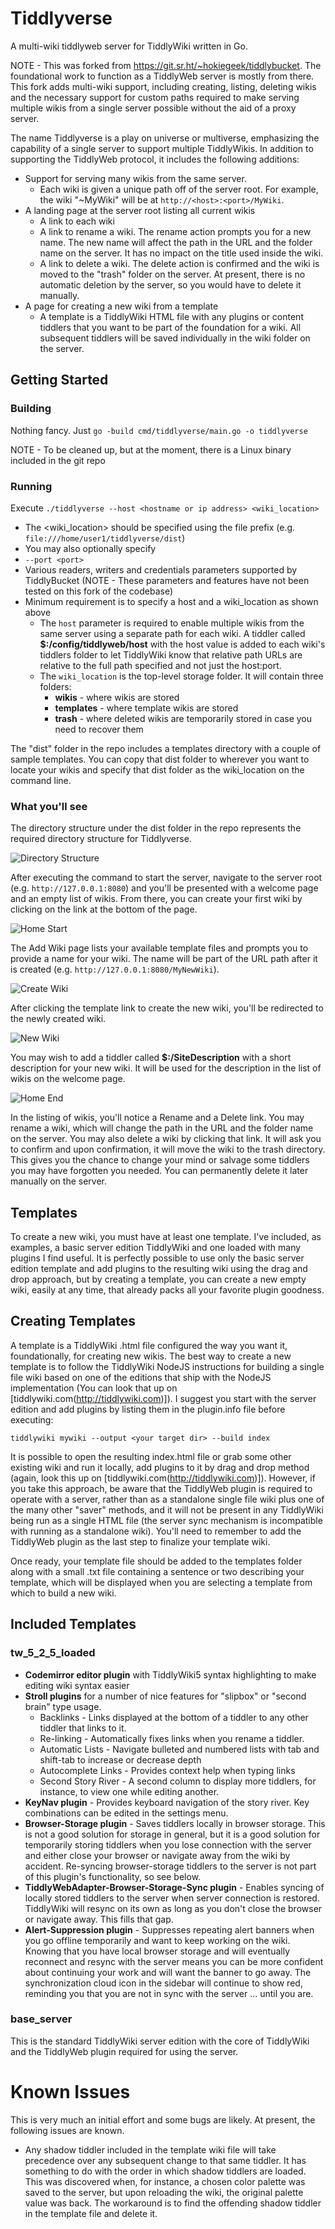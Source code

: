 # Tiddlyverse
A multi-wiki tiddlyweb server for TiddlyWiki written in Go.

NOTE - This was forked from https://git.sr.ht/~hokiegeek/tiddlybucket. The foundational work to function as a TiddlyWeb server is mostly from there. This fork adds multi-wiki support, including creating, listing, deleting wikis and the necessary support for custom paths required to make serving multiple wikis from a single server possible without the aid of a proxy server.

The name Tiddlyverse is a play on universe or multiverse, emphasizing the capability of a single server to support multiple TiddlyWikis. In addition to supporting the TiddlyWeb protocol, it includes the following additions:

- Support for serving many wikis from the same server. 
  - Each wiki is given a unique path off of the server root. For example, the wiki "~MyWiki" will be at `http://<host>:<port>/MyWiki`. 
- A landing page at the server root listing all current wikis
  - A link to each wiki
  - A link to rename a wiki. The rename action prompts you for a new name. The new name will affect the path in the URL and the folder name on the server. It has no impact on the title used inside the wiki.
  - A link to delete a wiki. The delete action is confirmed and the wiki is moved to the "trash" folder on the server. At present, there is no automatic deletion by the server, so you would have to delete it manually. 
- A page for creating a new wiki from a template
  - A template is a TiddlyWiki HTML file with any plugins or content tiddlers that you want to be part of the foundation for a wiki. All subsequent tiddlers will be saved individually in the wiki folder on the server.

## Getting Started

### Building

Nothing fancy. Just `go -build cmd/tiddlyverse/main.go -o tiddlyverse`

NOTE - To be cleaned up, but at the moment, there is a Linux binary included in the git repo

### Running

Execute `./tiddlyverse --host <hostname or ip address> <wiki_location>`

- The <wiki_location> should be specified using the file prefix (e.g. `file:///home/user1/tiddlyverse/dist`)
- You may also optionally specify 
- `--port <port>` 
- Various readers, writers and credentials parameters supported by TiddlyBucket (NOTE - These parameters and features have not been tested on this fork of the codebase)
- Minimum requirement is to specify a host and a wiki_location as shown above
  - The `host` parameter is required to enable multiple wikis from the same server using a separate path for each wiki. A tiddler called **$:/config/tiddlyweb/host** with the host value is added to each wiki's tiddlers folder to let TiddlyWiki know that relative path URLs are relative to the full path specified and not just the host:port.
  - The `wiki_location` is the top-level storage folder. It will contain three folders: 
    - **wikis** - where wikis are stored
    - **templates** - where template wikis are stored
    - **trash** - where deleted wikis are temporarily stored in case you need to recover them

The "dist" folder in the repo includes a templates directory with a couple of sample templates. You can copy that dist folder to wherever you want to locate your wikis and specify that dist folder as the wiki_location on the command line. 

### What you'll see

The directory structure under the dist folder in the repo represents the required directory structure for Tiddlyverse. 

![Directory Structure](/assets/images/directories.png)

After executing the command to start the server, navigate to the server root (e.g. `http://127.0.0.1:8080`) and you'll be presented with a welcome page and an empty list of wikis. From there, you can create your first wiki by clicking on the link at the bottom of the page. 

![Home Start](/assets/images/home_start.png)

The Add Wiki page lists your available template files and prompts you to provide a name for your wiki. The name will be part of the URL path after it is created (e.g. `http://127.0.0.1:8080/MyNewWiki`). 

![Create Wiki](/assets/images/create_wiki.png)

After clicking the template link to create the new wiki, you'll be redirected to the newly created wiki. 

![New Wiki](/assets/images/new_wiki.png)

You may wish to add a tiddler called **$:/SiteDescription** with a short description for your new wiki. It will be used for the description in the list of wikis on the welcome page. 

![Home End](/assets/images/home_end.png)

In the listing of wikis, you'll notice a Rename and a Delete link. You may rename a wiki, which will change the path in the URL and the folder name on the server. You may also delete a wiki by clicking that link. It will ask you to confirm and upon confirmation, it will move the wiki to the trash directory. This gives you the chance to change your mind or salvage some tiddlers you may have forgotten you needed. You can permanently delete it later manually on the server.  

## Templates

To create a new wiki, you must have at least one template. I've included, as examples, a basic server edition TiddlyWiki and one loaded with many plugins I find useful. It is perfectly possible to use only the basic server edition template and add plugins to the resulting wiki using the drag and drop approach, but by creating a template, you can create a new empty wiki, easily at any time, that already packs all your favorite plugin goodness. 

## Creating Templates

A template is a TiddlyWiki .html file configured the way you want it, foundationally, for creating new wikis. The best way to create a new template is to follow the TiddlyWiki NodeJS instructions for building a single file wiki based on one of the editions that ship with the NodeJS implementation (You can look that up on [tiddlywiki.com(http://tiddlywiki.com)]). I suggest you start with the server edition and add plugins by listing them in the plugin.info file before executing: 

`tiddlywiki mywiki --output <your target dir> --build index`

It is possible to open the resulting index.html file or grab some other existing wiki and run it locally, add plugins to it by drag and drop method (again, look this up on [tiddlywiki.com(http://tiddlywiki.com)]). However, if you take this approach, be aware that the TiddlyWeb plugin is required to operate with a server, rather than as a standalone single file wiki plus one of the many other "saver" methods, and it will not be present in any TiddlyWiki being run as a single HTML file (the server sync mechanism is incompatible with running as a standalone wiki). You'll need to remember to add the TiddlyWeb plugin as the last step to finalize your template wiki. 

Once ready, your template file should be added to the templates folder along with a small .txt file containing a sentence or two describing your template, which will be displayed when you are selecting a template from which to build a new wiki. 

## Included Templates

### tw_5_2_5_loaded
- **Codemirror editor plugin** with TiddlyWiki5 syntax highlighting to make editing wiki syntax easier
- **Stroll plugins** for a number of nice features for "slipbox" or "second brain" type usage. 
  - Backlinks - Links displayed at the bottom of a tiddler to any other tiddler that links to it. 
  - Re-linking - Automatically fixes links when you rename a tiddler. 
  - Automatic Lists - Navigate bulleted and numbered lists with tab and shift-tab to increase or decrease depth
  - Autocomplete Links - Provides context help when typing links
  - Second Story River - A second column to display more tiddlers, for instance, to view one while editing another. 
- **KeyNav plugin** - Provides keyboard navigation of the story river. Key combinations can be edited in the settings menu.
- **Browser-Storage plugin** - Saves tiddlers locally in browser storage. This is not a good solution for storage in general, but it is a good solution for temporarily storing tiddlers when you lose connection with the server and either close your browser or navigate away from the wiki by accident. Re-syncing browser-storage tiddlers to the server is not part of this plugin's functionality, so see below. 
- **TiddlyWebAdapter-Browser-Storage-Sync plugin** - Enables syncing of locally stored tiddlers to the server when server connection is restored. TiddlyWiki will resync on its own as long as you don't close the browser or navigate away. This fills that gap. 
- **Alert-Suppression plugin** - Suppresses repeating alert banners when you go offline temporarily and want to keep working on the wiki. Knowing that you have local browser storage and will eventually reconnect and resync with the server means you can be more confident about continuing your work and will want the banner to go away. The synchronization cloud icon in the sidebar will continue to show red, reminding you that you are not in sync with the server ... until you are. 

### base_server

This is the standard TiddlyWiki server edition with the core of TiddlyWiki and the TiddlyWeb plugin required for using the server. 

# Known Issues

This is very much an initial effort and some bugs are likely. At present, the following issues are known. 

- Any shadow tiddler included in the template wiki file will take precedence over any subsequent change to that same tiddler. It has something to do with the order in which shadow tiddlers are loaded. This was discovered when, for instance, a chosen color palette was saved to the server, but upon reloading the wiki, the original palette value was back. The workaround is to find the offending shadow tiddler in the template file and delete it. 

 

